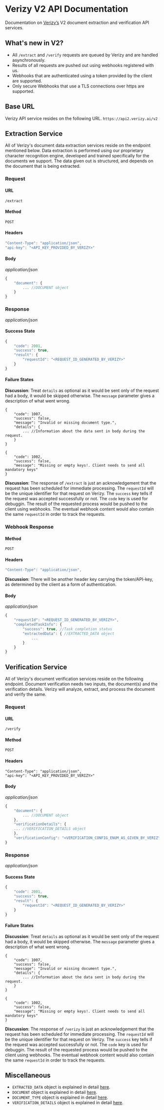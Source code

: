 # Verizy V2 API Documentation
Documentation on [Verizy’s](https://verizy.ai) V2 document extraction and verification API services.

## What's new in V2?
- All `/extract` and `/verify` requests are queued by Verizy and are handled asynchronously.
- Results of all requests are pushed out using webhooks registered with us.
- Webhooks that are authenticated using a token provided by the client are supported.
- Only secure Webhooks that use a TLS connections over https are supported.

## Base URL
Verizy API service resides on the following URL.
`https://api2.verizy.ai/v2`

## Extraction Service
All of Verizy's document data extraction services reside on the endpoint mentioned below. Data extraction is performed using our proprietary character recognition engine, developed and trained specifically for the documents we support. The data given out is structured, and depends on the document that is being extracted.

### Request
#### URL
`/extract`
#### Method
`POST`
#### Headers
```javascript
"Content-Type": "application/json",
"api-key": "<API_KEY_PROVIDED_BY_VERIZY>"
```
#### Body
*application/json*
```javascript
{
	"document": {
		... //DOCUMENT object
	}
}
```
### Response
*application/json*
#### Success State
```javascript
{
    "code": 2001,
    "success": true,
    "result": {
        "requestId": "<REQUEST_ID_GENERATED_BY_VERIZY>"
    }
}
```
#### Failure States
**Discussion**: Treat `details` as optional as it would be sent only of the request had a body, it would be skipped otherwise. The `message` parameter gives a description of what went wrong.
```
{
    "code": 1007,
    "success": false,
    "message": "Invalid or missing document type.",
    "details": {
        ... //Information about the data sent in body during the request.
    }
}
```
```
{
    "code": 1002,
    "success": false,
    "message": "Missing or empty keys!. Client needs to send all mandatory keys"
}
```

**Discussion**: The response of `/extract` is just an acknowledgement that the request has been scheduled for immediate processing. The `requestId` will be the unique identifier for that request on Verizy. The `success` key tells if the request was accepted successfully or not. The `code` key is used for debuggin. The result of the requested process would be pushed to the client using webhooks. The eventual webhook content would also contain the same `requestId` in order to track the requests. 
### Webhook Response
#### Method
`POST`
#### Headers
```javascript
"Content-Type": "application/json",
```
**Discussion**: There will be another header key carrying the token/API-key, as determined by the client as a form of authentication.
#### Body
*application/json*
```javascript
{
	"requestId": "<REQUEST_ID_GENERATED_BY_VERIZY>",
	"completedTaskInfo": {
		"success": true, //Task completion status
		"extractedData": { //EXTRACTED_DATA object
			...
		}
	}
}
```


## Verification Service
All of Verizy's document verification services reside on the following endpoint. Document verification needs two inputs, the document(s) and the verification details. Verizy will analyze, extract, and process the document and verify the same.

### Request
#### URL
`/verify`
#### Method
`POST`
#### Headers
```
"Content-Type": "application/json",
"api-key": "<API_KEY_PROVIDED_BY_VERIZY>"
```
#### Body
*application/json*
```javascript
{
    "document": {
        ... //DOCUMENT object
    },
    "verificationDetails": {
	... //VERIFICATION_DETAILS object
    },
    "verificationConfig": "<VERIFICATION_CONFIG_ENUM_AS_GIVEN_BY_VERIZY>"
}
```
### Response
*application/json*
#### Success State
```javascript
{
    "code": 2001,
    "success": true,
    "result": {
        "requestId": "<REQUEST_ID_GENERATED_BY_VERIZY>"
    }
}
```
#### Failure States
**Discussion**: Treat `details` as optional as it would be sent only of the request had a body, it would be skipped otherwise. The `message` parameter gives a description of what went wrong.
```
{
    "code": 1007,
    "success": false,
    "message": "Invalid or missing document type.",
    "details": {
        ... //Information about the data sent in body during the request.
    }
}
```
```
{
    "code": 1002,
    "success": false,
    "message": "Missing or empty keys!. Client needs to send all mandatory keys"
}
```

**Discussion**: The response of `/verizy` is just an acknowledgement that the request has been scheduled for immediate processing. The `requestId` will be the unique identifier for that request on Verizy. The `success` key tells if the request was accepted successfully or not. The `code` key is used for debuggin. The result of the requested process would be pushed to the client using webhooks. The eventual webhook content would also contain the same `requestId` in order to track the requests.

## Miscellaneous
- `EXTRACTED_DATA` object is explained in detail [here](https://github.com/verizy/verizy-api/blob/master/v2/v2-extracted-data.md).
- `DOCUMENT` object is explained in detail [here](https://github.com/verizy/verizy-api/blob/master/v2/v2-document.md).
- `DOCUMENT_TYPE` object is explained in detail [here](https://github.com/verizy/verizy-api/blob/master/v2/v2-supported-documents.md).
- `VERIFICATION_DETAILS` object is explained in detail [here](https://github.com/verizy/verizy-api/blob/master/v2/v2-verification-details.md).
